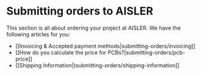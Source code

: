 <!-- --- title: Submitting orders to AISLER -->
# Submitting orders to AISLER
This section is all about ordering your project at AISLER. We have the following articles for you:

- [[Invoicing & Accepted payment methods|submitting-orders/invoicing]]
- [[How do you calculate the price for PCBs?|submitting-orders/pcb-price]]
- [[Shipping Information|(submitting-orders/shipping-information]]

